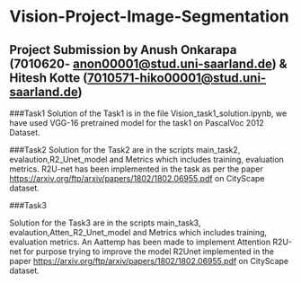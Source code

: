 # Vision-Project-Image-Segmentation

## Project Submission by Anush Onkarapa (7010620- anon00001@stud.uni-saarland.de) & Hitesh Kotte (7010571-hiko00001@stud.uni-saarland.de)

###Task1
Solution of the Task1 is in the file Vision_task1_solution.ipynb, we have used VGG-16 pretrained model for the task1 on PascalVoc 2012 Dataset. 

###Task2
Solution for the Task2 are in the scripts main_task2, evalaution,R2_Unet_model and Metrics which includes training, evaluation metrics.
R2U-net has been implemented in the task as per the paper https://arxiv.org/ftp/arxiv/papers/1802/1802.06955.pdf on CityScape dataset.


###Task3

Solution for the Task3 are in the scripts main_task3, evalaution,Atten_R2_Unet_model and Metrics which includes training, evaluation metrics.
An Aattemp has been made to implement Attention R2U-net for purpose trying to improve the model R2Unet implemented in the paper https://arxiv.org/ftp/arxiv/papers/1802/1802.06955.pdf on CityScape dataset.







